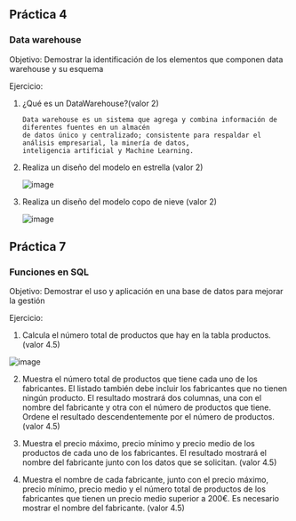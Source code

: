 
## Práctica 4
### Data warehouse

Objetivo: Demostrar la identificación de los elementos que componen data warehouse y
su esquema

Ejercicio:

1. ¿Qué es un DataWarehouse?(valor 2)


       Data warehouse es un sistema que agrega y combina información de diferentes fuentes en un almacén 
       de datos único y centralizado; consistente para respaldar el análisis empresarial, la minería de datos, 
       inteligencia artificial y Machine Learning.

2. Realiza un diseño del modelo en estrella (valor 2)

     ![image](https://user-images.githubusercontent.com/104279688/173006237-16ec5772-8e3b-41a9-8548-9b70c430bae6.png)


3. Realiza un diseño del modelo copo de nieve (valor 2)

    ![image](https://user-images.githubusercontent.com/104279688/173009495-be2da43e-e90d-4464-8bf5-61dd456b993f.png)



## Práctica 7
### Funciones en SQL
Objetivo: Demostrar el uso y aplicación en una base de datos para mejorar la gestión

Ejercicio:

1. Calcula el número total de productos que hay en la tabla productos. (valor 4.5)

![image](https://user-images.githubusercontent.com/104279688/173156276-153e525c-0ab5-434a-8e75-41dba5db8b78.png)

2. Muestra el número total de productos que tiene cada uno de los fabricantes. El listado
también debe incluir los fabricantes que no tienen ningún producto. El resultado
mostrará dos columnas, una con el nombre del fabricante y otra con el número de
productos que tiene. Ordene el resultado descendentemente por el número de
productos. (valor 4.5)

3. Muestra el precio máximo, precio mínimo y precio medio de los productos de cada
uno de los fabricantes. El resultado mostrará el nombre del fabricante junto con los
datos que se solicitan. (valor 4.5)

4. Muestra el nombre de cada fabricante, junto con el precio máximo, precio mínimo,
precio medio y el número total de productos de los fabricantes que tienen un precio
medio superior a 200€. Es necesario mostrar el nombre del fabricante. (valor 4.5)


